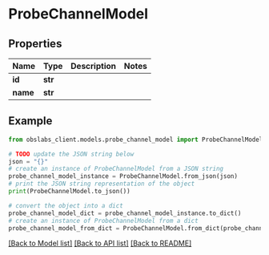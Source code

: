 # ProbeChannelModel


## Properties

Name | Type | Description | Notes
------------ | ------------- | ------------- | -------------
**id** | **str** |  | 
**name** | **str** |  | 

## Example

```python
from obslabs_client.models.probe_channel_model import ProbeChannelModel

# TODO update the JSON string below
json = "{}"
# create an instance of ProbeChannelModel from a JSON string
probe_channel_model_instance = ProbeChannelModel.from_json(json)
# print the JSON string representation of the object
print(ProbeChannelModel.to_json())

# convert the object into a dict
probe_channel_model_dict = probe_channel_model_instance.to_dict()
# create an instance of ProbeChannelModel from a dict
probe_channel_model_from_dict = ProbeChannelModel.from_dict(probe_channel_model_dict)
```
[[Back to Model list]](../README.md#documentation-for-models) [[Back to API list]](../README.md#documentation-for-api-endpoints) [[Back to README]](../README.md)


